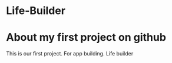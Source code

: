 # Life-Builder
# About my first project on github
This is our first project. For app building. Life builder
